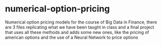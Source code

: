 # numerical-option-pricing
Numerical option pricing models for the course of Big Data in Finance, there are 3 files replicating what we have been taught in class and a final project that uses all these methods and adds some new ones, like the pricing of american options and the use of a Neural Network to price options

